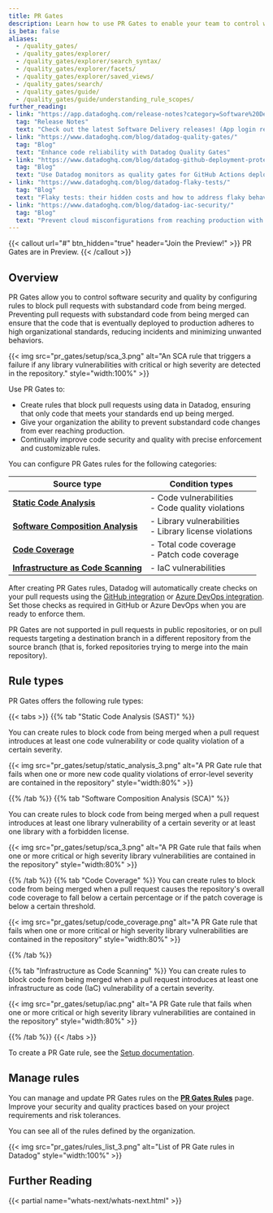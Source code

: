 ```yaml
---
title: PR Gates
description: Learn how to use PR Gates to enable your team to control what code makes it to production.
is_beta: false
aliases:
  - /quality_gates/
  - /quality_gates/explorer/
  - /quality_gates/explorer/search_syntax/
  - /quality_gates/explorer/facets/
  - /quality_gates/explorer/saved_views/
  - /quality_gates/search/
  - /quality_gates/guide/
  - /quality_gates/guide/understanding_rule_scopes/
further_reading:
- link: "https://app.datadoghq.com/release-notes?category=Software%20Delivery"
  tag: "Release Notes"
  text: "Check out the latest Software Delivery releases! (App login required)"
- link: "https://www.datadoghq.com/blog/datadog-quality-gates/"
  tag: "Blog"
  text: "Enhance code reliability with Datadog Quality Gates"
- link: "https://www.datadoghq.com/blog/datadog-github-deployment-protection-rules/"
  tag: "Blog"
  text: "Use Datadog monitors as quality gates for GitHub Actions deployments"
- link: "https://www.datadoghq.com/blog/datadog-flaky-tests/"
  tag: "Blog"
  text: "Flaky tests: their hidden costs and how to address flaky behavior"
- link: "https://www.datadoghq.com/blog/datadog-iac-security/"
  tag: "Blog"
  text: "Prevent cloud misconfigurations from reaching production with Datadog IaC Security"
---
```


{{< callout url="#" btn_hidden="true" header="Join the Preview!" >}}
PR Gates are in Preview.
{{< /callout >}}

## Overview

PR Gates allow you to control software security and quality by configuring rules to block pull requests with substandard code from being merged. Preventing pull requests with substandard code from being merged can ensure that the code that is eventually deployed to production adheres to high organizational standards, reducing incidents and minimizing unwanted behaviors.

{{< img src="pr_gates/setup/sca_3.png" alt="An SCA rule that triggers a failure if any library vulnerabilities with critical or high severity are detected in the repository." style="width:100%" >}}

Use PR Gates to:

* Create rules that block pull requests using data in Datadog, ensuring that only code that meets your standards end up being merged.
* Give your organization the ability to prevent substandard code changes from ever reaching production.
* Continually improve code security and quality with precise enforcement and customizable rules.

You can configure PR Gates rules for the following categories: 

| Source type     | Condition types |
| --- | ----------- |
| [**Static Code Analysis**][11] | - Code vulnerabilities<br/> - Code quality violations |
| [**Software Composition Analysis**][12] | - Library vulnerabilities<br/> - Library license violations |
| [**Code Coverage**][15] | - Total code coverage<br/> - Patch code coverage |
| [**Infrastructure as Code Scanning**][16] | - IaC vulnerabilities |

After creating PR Gates rules, Datadog will automatically create checks on your pull requests using the [GitHub integration][13] or [Azure DevOps integration][14]. Set those checks as required in GitHub or Azure DevOps when you are ready to enforce them.

<div class="alert alert-warning">
  PR Gates are not supported in pull requests in public repositories, or on pull requests targeting a destination branch in a different repository from the source branch (that is, forked repositories trying to merge into the main repository).
</div>

## Rule types

PR Gates offers the following rule types:

{{< tabs >}}
{{% tab "Static Code Analysis (SAST)" %}}

You can create rules to block code from being merged when a pull request introduces at least one code vulnerability or code quality violation of a certain severity.

{{< img src="pr_gates/setup/static_analysis_3.png" alt="A PR Gate rule that fails when one or more new code quality violations of error-level severity are contained in the repository" style="width:80%" >}}

{{% /tab %}}
{{% tab "Software Composition Analysis (SCA)" %}}

You can create rules to block code from being merged when a pull request introduces at least one library vulnerability of a certain severity or at least one library with a forbidden license.

{{< img src="pr_gates/setup/sca_3.png" alt="A PR Gate rule that fails when one or more critical or high severity library vulnerabilities are contained in the repository" style="width:80%" >}}

{{% /tab %}}
{{% tab "Code Coverage" %}}
You can create rules to block code from being merged when a pull request causes the repository's overall code coverage to fall below a certain percentage or if the patch coverage is below a certain threshold.

{{< img src="pr_gates/setup/code_coverage.png" alt="A PR Gate rule that fails when one or more critical or high severity library vulnerabilities are contained in the repository" style="width:80%" >}}

{{% /tab %}}

{{% tab "Infrastructure as Code Scanning" %}}
You can create rules to block code from being merged when a pull request introduces at least one infrastructure as code (IaC) vulnerability of a certain severity.

{{< img src="pr_gates/setup/iac.png" alt="A PR Gate rule that fails when one or more critical or high severity library vulnerabilities are contained in the repository" style="width:80%" >}}

{{% /tab %}}
{{< /tabs >}}

To create a PR Gate rule, see the [Setup documentation][2]. 

## Manage rules

You can manage and update PR Gates rules on the [**PR Gates Rules**][6] page. Improve your security and quality practices based on your project requirements and risk tolerances. 

You can see all of the rules defined by the organization.

{{< img src="pr_gates/rules_list_3.png" alt="List of PR Gate rules in Datadog" style="width:100%" >}}

## Further Reading

{{< partial name="whats-next/whats-next.html" >}}

[1]: /tests/flaky_test_management/
[2]: /pr_gates/setup/
[3]: /account_management/audit_trail/
[4]: /account_management/audit_trail/events/#ci-visibility-events
[6]: https://app.datadoghq.com/ci/pr-gates
[7]: https://github.com/DataDog/datadog-ci
[9]: /tests/
[10]: /continuous_integration/
[11]: /security/code_security/static_analysis
[12]: /security/code_security/software_composition_analysis
[13]: /integrations/github/
[14]: /integrations/azure_devops_source_code/
[15]: https://www.datadoghq.com/product-preview/code-coverage
[16]: /security/code_security/iac_security/

